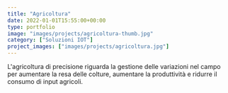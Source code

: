 ```yaml
---
title: "Agricoltura"
date: 2022-01-01T15:55:00+00:00
type: portfolio
image: "images/projects/agricoltura-thumb.jpg"
category: ["Soluzioni IOT"]
project_images: ["images/projects/agricoltura.jpg"]
---
```


L'agricoltura di precisione riguarda la gestione delle variazioni nel campo per aumentare la resa delle colture, aumentare la produttività e ridurre il consumo di input agricoli.